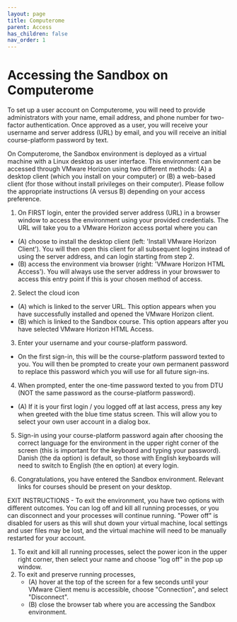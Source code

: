 ```yaml
---
layout: page
title: Computerome
parent: Access
has_children: false
nav_order: 1
---
```


# Accessing the Sandbox on Computerome

To set up a user account on Computerome, you will need to provide administrators with your name, email address, and phone number for two-factor authentication. Once approved as a user, you will receive your username and server address (URL) by email, and you will receive an initial course-platform password by text.

On Computerome, the Sandbox environment is deployed as a virtual machine with a Linux desktop as user interface. This environment can be accessed through VMware Horizon using two different methods: (A) a desktop client (which you install on your computer) or (B) a web-based client (for those without install privileges on their computer). Please follow the appropriate instructions (A versus B) depending on your access preference.

1. On FIRST login, enter the provided server address (URL) in a browser window to access the environment using your provided credentials. The URL will take you to a VMware Horizon access portal where you can
  *  (A) choose to install the desktop client (left: 'Install VMware Horizon Client'). You will then open this client for all subsequent logins instead of using the server address, and can login starting from step 2. 
  *  (B) access the environment via browser (right: 'VMware Horizon HTML Access'). You will always use the server address in your browswer to access this entry point if this is your chosen method of access.

2. Select the cloud icon
  *  (A) which is linked to the server URL. This option appears when you have successfully installed and opened the VMware Horizon client.
  *  (B) which is linked to the Sandbox course. This option appears after you have selected VMware Horizon HTML Access.

3. Enter your username and your course-platform password. 
  *  On the first sign-in, this will be the course-platform password texted to you. You will then be prompted to create your own permanent password to replace this password which you will use for all future sign-ins.

4. When prompted, enter the one-time password texted to you from DTU (NOT the same password as the course-platform password).
  *  (A) If it is your first login / you logged off at last access, press any key when greeted with the blue time status screen. This will allow you to select your own user account in a dialog box.

5. Sign-in using your course-platform password again after choosing the correct language for the environment in the upper right corner of the screen (this is important for the keyboard and typing your password). Danish (the da option) is default, so those with English keyboards will need to switch to English (the en option) at every login.

6. Congratulations, you have entered the Sandbox environment. Relevant links for courses should be present on your desktop.



EXIT INSTRUCTIONS - To exit the environment, you have two options with different outcomes. You can log off and kill all running processes, or you can disconnect and your processes will continue running.  "Power off" is disabled for users as this will shut down your virtual machine, local settings and user files may be lost, and the virtual machine will need to be manually restarted for your account. 

1. To exit and kill all running processes, select the power icon in the upper right corner, then select your name and choose "log off" in the pop up window.
2. To exit and preserve running processes,
    *  (A) hover at the top of the screen for a few seconds until your VMware Client menu is accessible, choose "Connection", and select "Disconnect".
    *  (B) close the browser tab where you are accessing the Sandbox environment.
